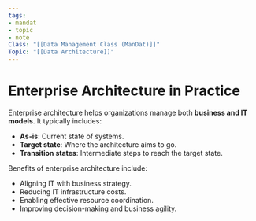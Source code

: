 ```yaml
---
tags:
- mandat
- topic
- note
Class: "[[Data Management Class (ManDat)]]"
Topic: "[[Data Architecture]]"
---
```


# Enterprise Architecture in Practice
Enterprise architecture helps organizations manage both **business and IT models**. It typically includes:
- **As-is**: Current state of systems.
- **Target state**: Where the architecture aims to go.
- **Transition states**: Intermediate steps to reach the target state.

Benefits of enterprise architecture include:
- Aligning IT with business strategy.
- Reducing IT infrastructure costs.
- Enabling effective resource coordination.
- Improving decision-making and business agility.